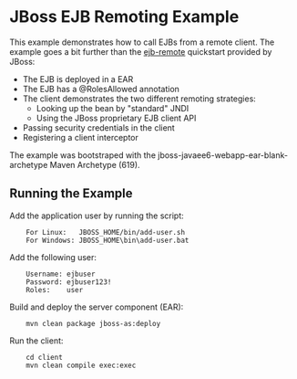 JBoss EJB Remoting Example
======================

This example demonstrates how to call EJBs from a remote client.
The example goes a bit further than the [ejb-remote](https://github.com/jboss-jdf/jboss-as-quickstart/tree/master/ejb-remote) quickstart provided by JBoss:

* The EJB is deployed in a EAR
* The EJB has a @RolesAllowed annotation
* The client demonstrates the two different remoting strategies:
  -  Looking up the bean by "standard" JNDI
  -  Using the JBoss proprietary EJB client API
* Passing security credentials in the client
* Registering a client interceptor

The example was bootstraped with the jboss-javaee6-webapp-ear-blank-archetype Maven Archetype (619).

Running the Example
-------------------

Add the application user by running the script:

		For Linux:   JBOSS_HOME/bin/add-user.sh
		For Windows: JBOSS_HOME\bin\add-user.bat
		
Add the following user:

		Username: ejbuser
		Password: ejbuser123!
		Roles:    user
		
Build and deploy the server component (EAR):

        mvn clean package jboss-as:deploy		

Run the client:

		cd client
		mvn clean compile exec:exec